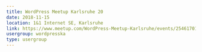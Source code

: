 ```yaml
---
title: WordPress Meetup Karlsruhe 20
date: 2018-11-15
location: 1&1 Internet SE, Karlsruhe
link: https://www.meetup.com/WordPress-Meetup-Karlsruhe/events/254617010/
usergroup: wordpresska
type: usergroup
---
```

